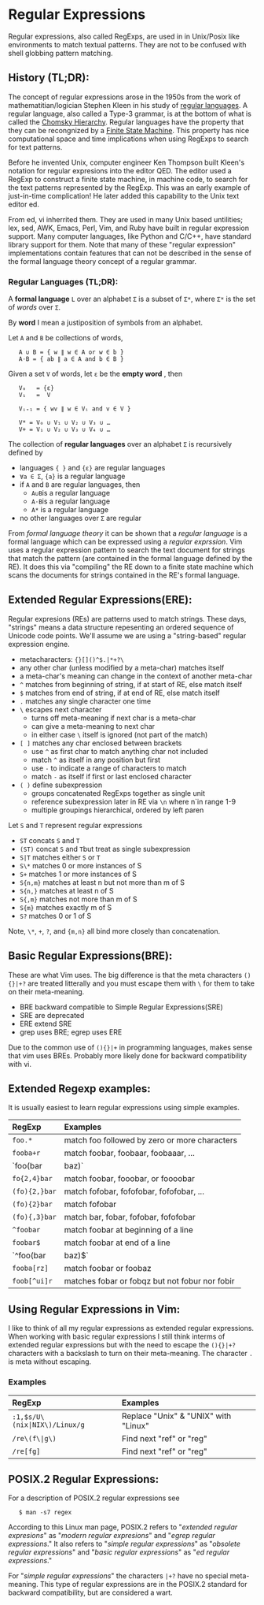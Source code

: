 # Regular Expressions
Regular expressions, also called RegExps, are used in
in Unix/Posix like environments to match textual patterns.
They are not to be confused with shell globbing pattern matching.

## History (TL;DR):
The concept of regular expressions arose in the 1950s from
the work of mathematitian/logician Stephen Kleen in his study of
[regular languages](https://en.wikipedia.org/wiki/Regular_language).
A regular language, also called a Type-3 grammar, is at the
bottom of what is called the 
[Chomsky Hierarchy](https://en.wikipedia.org/wiki/Chomsky_hierarchy).
Regular languages have the property that they can be recongnized
by a 
[Finite State Machine](https://en.wikipedia.org/wiki/Finite-state_machine).
This property has nice computational space and time implications when using
RegExps to search for text patterns.

Before he invented Unix, computer engineer Ken Thompson built Kleen's
notation for regular expresions into the editor QED.  The editor used a RegExp
to construct a finite state machine, in machine code, to search for the
text patterns represented by the RegExp.  This was an early example
of just-in-time complication!  He later added this capability to the
Unix text editor ed.

From ed, vi inherrited them.  They are used in many Unix based
untilities; lex, sed, AWK, Emacs, Perl, Vim, and Ruby have built in
regular expression support.  Many computer languages, like Python and
C/C++, have standard library support for them.  Note that many of these
"regular expression" implementations contain features that can not be
described in the sense of the formal language theory concept of a regular
grammar. 

### Regular Languages (TL;DR):
A **formal language** `L` over an alphabet `Σ` is a subset of `Σ*`,
where `Σ*` is the set of _words_ over `Σ`.

By **word** I mean a justiposition of symbols from an alphabet.

Let `A` and `B` be collections of words,
```
   A ∪ B = { w ∥ w ∈ A or w ∈ b }
   A⋅B = { ab ∥ a ∈ A and b ∈ B }
```
Given a set `V` of words, let `ε` be the **empty word** , then
```
   V₀   = {ε}
   V₁   =  V

   Vᵢ₊₁ = { wv ∥ w ∈ Vᵢ and v ∈ V }

   V* = V₀ ∪ V₁ ∪ V₂ ∪ V₃ ∪ …
   V+ = V₁ ∪ V₂ ∪ V₃ ∪ V₄ ∪ …
```
The collection of **regular languages** over an alphabet `Σ` is recursively 
defined by
* languages `{ }` and `{ε}` are regular languages
* `∀a ∈ Σ`, `{a}` is a regular language
* if `A` and `B` are regular languages, then
  * `A∪B`is a regular language
  * `A⋅B`is a regular language
  * `A*` is a regular language
* no other languages over `Σ` are regular

From _formal language theory_ it can be shown that a _regular language_ is
a formal language which can be expressed using a _regular exprssion_.  Vim uses
a regular expression pattern to search the text document for strings that match
the pattern (are contained in the formal language defined by the RE).  It does
this via "compiling" the RE down to a finite state machine which scans the 
documents for strings contained in the RE's formal language.

## Extended Regular Expressions(ERE):
Regular expresions (REs) are patterns used to match strings.  These
days, "strings" means a data structure repesenting an ordered sequence
of Unicode code points.  We'll assume we are using a "string-based" regular
expression engine.
* metacharacters: `{}[]()^$.|*+?\`
* any other char (unless modified by a meta-char) matches itself
* a meta-char's meaning can change in the context of another meta-char
* `^` matches from beginning of string, if at start of RE, else match itself
* `$` matches from end of string, if at end of RE, else match itself
* `.` matches any single character one time
* `\` escapes next character
   * turns off meta-meaning if next char is a meta-char
   * can give a meta-meaning to next char
   * in either case `\` itself is ignored (not part of the match)
* `[ ]` matches any char enclosed between brackets
   * use `^` as first char to match anything char not included
   * match `^` as itself in any position but first
   * use `-` to indicate a range of characters to match
   * match `-` as itself if first or last enclosed character
* `( )` define subexpression
   * groups concatenated RegExps together as single unit
   * reference subexpression later in RE via `\n` where n`in range 1-9
   * multiple groupings hierarchical, ordered by left paren

Let `S` and `T` represent regular expressions
* `ST` concats `S` and `T`
* `(ST)` concat `S` and `T`but treat as single subexpression
* `S|T` matches either `S` or `T`
* `S\*` matches 0 or more instances of S
* `S+` matches 1 or more instances of S
* `S{n,m}` matches at least n but not more than m of S
* `S{n,}` matches at least n of S
* `S{,m}` matches not more than m of S
* `S{m}` matches exactly m of S
* `S?` matches 0 or 1 of S

Note, `\*`, `+`, `?`, and `{m,n}` all bind more closely than concatenation.

## Basic Regular Expressions(BRE):
These are what Vim uses.  The big difference is that the meta
characters `(){}|+?` are treated litterally and you must
escape them with `\` for them to take on their meta-meaning.
* BRE backward compatible to Simple Regular Expressions(SRE)
* SRE are deprecated
* ERE extend SRE
* grep uses BRE; egrep uses ERE

Due to the common use of `(){}|+` in programming languages, makes
sense that vim uses BREs.  Probably more likely done for backward
compatibility with vi.

## Extended Regexp examples:
It is usually easiest to learn regular expressions using simple examples.

| RegExp           | Examples                                       |
|:---------------- |:---------------------------------------------- |
| `foo.*`          | match foo followed by zero or more characters  |
| `fooba+r`        | match foobar, foobaar, foobaaar, ...           |
| `foo(bar|baz)`   | match either foobar or foobaz                  |
| `fo{2,4}bar`     | match foobar, fooobar, or foooobar             |
| `(fo){2,}bar`    | match fofobar, fofofobar, fofofobar, ...       |
| `(fo){2}bar`     | match fofobar                                  |
| `(fo){,3}bar`    | match bar, fobar, fofobar, fofofobar           |
| `^foobar`        | match foobar at beginning of a line            |
| `foobar$`        | match foobar at end of a line                  |
| `^foo(bar|baz)$` | match line containing only foobar or foobaz    |
| `fooba[rz]`      | match foobar or foobaz                         |
| `foob[^ui]r`     | matches fobar or fobqz but not fobur nor fobir |

## Using Regular Expressions in Vim:
I like to think of all my regular expressions as extended regular
expressions.  When working with basic regular expressions I still
think interms of extended regular expressions but with the need
to escape the `(){}|+?` characters with a backslash to turn on their
meta-meaning.  The character `.` is meta without escaping.

### Examples

| RegExp                        | Examples                              |
|:----------------------------- |:------------------------------------- |
| `:1,$s/U\(nix\|NIX\)/Linux/g` | Replace "Unix" & "UNIX" with "Linux"  |
| `/re\(f\\|g\)`                | Find next "ref" or "reg"              |
| `/re[fg]`                     | Find next "ref" or "reg"              |

## POSIX.2 Regular Expressions:
For a description of POSIX.2 regular expressions see
```
   $ man -s7 regex
```
According to this Linux man page,
POSIX.2 refers to "_extended regular expresions_" as
"_modern regular expresions_" and "_egrep regular expressions_."
It also refers to "_simple regular expressions_" as
"_obsolete regular expressions_" and "_basic regular expressions_"
as "_ed regular expressions_."

For "_simple regular expressions_" the characters `|+?` have no
special meta-meaning.  This type of regular expressions are in the
POSIX.2 standard for backward compatibility, but are considered a wart.
